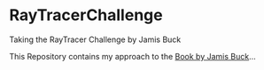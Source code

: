# RayTracerChallenge
Taking the RayTracer Challenge by Jamis Buck

This Repository contains my approach to the [Book by Jamis Buck](https://www.amazon.de/Ray-Tracer-Challenge-Test-Driven-Renderer/dp/1680502719)...
